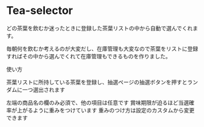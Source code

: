 # Tea-selector
どの茶葉を飲むか迷ったときに登録した茶葉リストの中から自動で選んでくれます。

毎朝何を飲むか考えるのが大変だし、在庫管理も大変なので茶葉をリストに登録すればその中から選んでくれて在庫管理もできるものを作りました。

使い方

茶葉リストに所持している茶葉を登録し、抽選ページの抽選ボタンを押すとランダムに一つ選出されます

左端の商品名の欄のみ必須で、他の項目は任意です
賞味期限が迫るほど当選確率が上がるように重みをつけています
重みのつけ方は設定のカスタムから変更できます
